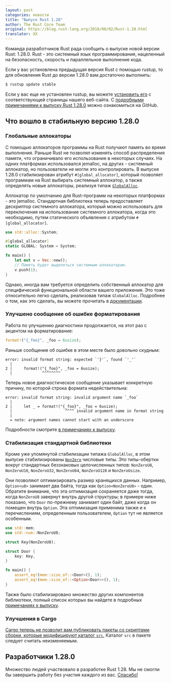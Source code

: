 ```yaml
---
layout: post
categories: новости
title: "Выпуск Rust 1.28"
author: The Rust Core Team
original: https://blog.rust-lang.org/2018/08/02/Rust-1.28.html
translator: XX
---
```


Команда разработчиков Rust рада сообщить о выпуске новой версии Rust: 1.28.0.
Rust - это системный язык программирования, нацеленный на безопасность, скорость
и параллельное выполнение кода.

Если у вас установлена предыдущая версия Rust с помощью rustup, то для обновления
Rust до версии 1.28.0 вам достаточно выполнить:

```bash
$ rustup update stable
```

Если у вас еще не установлен rustup, вы можете [установить его][install] с соответствующей
страницы нашего веб-сайта. С [подробными примечаниями к выпуску Rust 1.28.0][notes]
можно ознакомиться на GitHub.

[install]: https://www.rust-lang.org/install.html
[notes]: https://github.com/rust-lang/rust/blob/master/RELEASES.md#version-1280-2018-08-02

## Что вошло в стабильную версию 1.28.0

### Глобальные аллокаторы

С помощью аллокаторов программы на Rust получают память во время выполнения.
Раньше Rust не позволял изменять способ распределения памяти, что ограничивало
его использование в некоторых случаях. На одних платформах использовался
jemalloc, на других - системный аллокатор, но пользователи не могли это
контролировать. В выпуске 1.28.0 стабилизирован атрибут `#[global_allocator]`,
который позволяет программам на Rust выбирать системный аллокатор, а также
определять новые аллокаторы, реализуя типаж [`GlobalAlloc`].

Аллокатор по умолчанию для Rust-программ на некоторых платформах - это jemalloc.
Стандартная библиотека теперь предоставляет дескриптор системного аллокатора,
который можно использовать для переключения на использование системного аллокатора,
когда это необходимо, путем статического объявления с атрибутом `#[global_allocator]`.

```rust
use std::alloc::System;

#[global_allocator]
static GLOBAL: System = System;

fn main() {
    let mut v = Vec::new();
    // Память будет выделяться системным аллокатором.
    v.push(1);
}
```

<!--cut-->

Однако, иногда вам требуется определить собственный аллокатор для специфической
функциональной области вашего приложения. Это тоже относительно легко сделать,
реализовав типаж `GlobalAlloc`. Подробнее о том, как это сделать, вы можете
прочитать в [документации].

[`GlobalAlloc`]: https://doc.rust-lang.org/stable/std/alloc/trait.GlobalAlloc.html
[документации]: https://doc.rust-lang.org/stable/std/alloc/trait.GlobalAlloc.html

### Улучшено сообщение об ошибке форматирования

Работа по улучшению диагностики продолжается, на этот раз с акцентом
на форматирование:

```rust
format!("{_foo}", _foo = 6usize);
```

Раньше сообщение об ошибке в этом месте было довольно скудным:

```
error: invalid format string: expected `'}'`, found `'_'`
  |
2 |     format!("{_foo}", _foo = 6usize);
  |             ^^^^^^^^
```

Теперь новое диагностическое сообщение указывает конкретную причину, по
которой строка формата недействительна:

```
error: invalid format string: invalid argument name `_foo`
  |
2 |     let _ = format!("{_foo}", _foo = 6usize);
  |                       ^^^^ invalid argument name in format string
  |
  = note: argument names cannot start with an underscore
```

Подробности смотрите [в примечаниях к выпуску][notes].

### Стабилизация стандартной библиотеки

Кроме уже упомянутой стабилизации типажа `GlobalAlloc`, в этом выпуске
стабилизированы [`NonZero`] числовые типы. Это типы-обертки вокруг
стандартных беззнаковых целочисленных типов: `NonZeroU8`, `NonZeroU16`,
`NonZeroU32`, `NonZeroU64`, `NonZeroU128` и `NonZeroUsize`.

Они позволяют оптимизировать размер хранящихся данных. Например, `Option<u8>`
занимает два байта, тогда как `Option<NonZeroU8>` - один. Обратите внимание,
что эта оптимизация сохраняется даже тогда, когда `NonZeroU8` завернут внутрь
другой структуры; в примере ниже показано, что `Door` по-прежнему занимает
один байт, даже когда он помещен внутрь `Option`. Эта оптимизация применима
также и к перечислениям, определенным пользователем, `Option` тут не является
особенным.

```rust
use std::mem;
use std::num::NonZeroU8;

struct Key(NonZeroU8);

struct Door {
    key: Key,
}

fn main() {
    assert_eq!(mem::size_of::<Door>(), 1);
    assert_eq!(mem::size_of::<Option<Door>>(), 1);
}
```

Также было стабилизировано множество других компонентов библиотеки, полный список
которых вы найдете в подробных [примечаниях к выпуску][notes].

[`NonZero`]: https://doc.rust-lang.org/stable/std/num/index.html

### Улучшения в Cargo

[Cargo теперь не позволит вам публиковать пакеты со скриптами сборки, которые
модифицируют каталог `src`.][cargo/5584] Каталог `src` в пакете следует считать
неизменяемым.

[cargo/5584]: https://github.com/rust-lang/cargo/pull/5584/

## Разработчики 1.28.0

Множество людей участвовало в разработке Rust 1.28. Мы не смогли бы
завершить работу без участия каждого из вас. [Спасибо!](https://thanks.rust-lang.org/rust/1.28.0)
